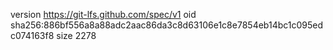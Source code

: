 version https://git-lfs.github.com/spec/v1
oid sha256:886bf556a8a88adc2aac86da3c8d63106e1c8e7854eb14bc1c095edc074163f8
size 2278
